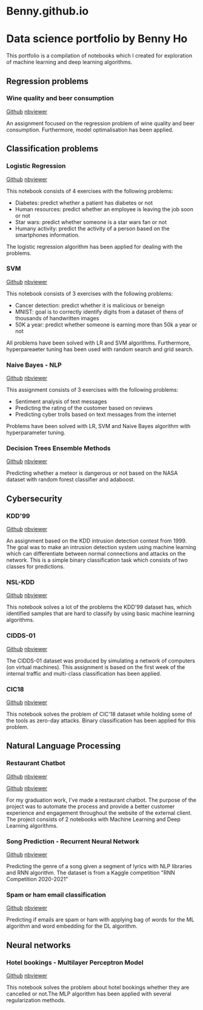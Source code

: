 # Benny.github.io

# Data science portfolio by Benny Ho

This portfolio is a compilation of notebooks which I created for exploration of machine learning and deep learning algorithms.

## Regression problems

### Wine quality and beer consumption

[Github](https://github.com/bennyho94/Benny.github.io/blob/main/Wine_quality_and_beer_consumption.ipynb)
[nbviewer](http://nbviewer.jupyter.org/github/bennyho94/Benny.github.io/blob/main/Wine_quality_and_beer_consumption.ipynb)

An assignment focused on the regression problem of wine quality and beer consumption. Furthermore, model optimalisation has been applied.

## Classification problems

### Logistic Regression

[Github](https://github.com/bennyho94/Benny.github.io/blob/main/Assignment_logistic_regression.ipynb)
[nbviewer](http://nbviewer.jupyter.org/github/bennyho94/Benny.github.io/blob/main/Assignment_logistic_regression.ipynb)

This notebook consists of 4 exercises with the following problems:
- Diabetes: predict whether a patient has diabetes or not
- Human resources: predict whether an employee is leaving the job soon or not
- Star wars: predict whether someone is a star wars fan or not
- Humany activity: predict the activity of a person based on the smartphones information.

The logistic regression algorithm has been applied for dealing with the problems.

### SVM

[Github](https://github.com/bennyho94/Benny.github.io/blob/main/Assignment_SVM.ipynb)
[nbviewer](http://nbviewer.jupyter.org/github/bennyho94/Benny.github.io/blob/main/Assignment_SVM.ipynb)

This notebook consists of 3 exercises with the following problems:
- Cancer detection: predict whether it is malicious or beneign
- MNIST: goal is to correctly identify digits from a dataset of thens of thousands of handwritten images
- 50K a year: predict whether someone is earning more than 50k a year or not

All problems have been solved with LR and SVM algorithms. Furthermore, hyperpareaeter tuning has been used with random search and grid search.

### Naive Bayes - NLP

[Github](https://github.com/bennyho94/Benny.github.io/blob/main/Assignment_Naives_Bayes.ipynb)
[nbviewer](http://nbviewer.jupyter.org/github/bennyho94/Benny.github.io/blob/main/Assignment_Naives_Bayes.ipynb)

This assignment consists of 3 exercises with the following problems:
- Sentiment analysis of text messages
- Predicting the rating of the customer based on reviews
- Predicting cyber trolls based on text messages from the internet

Problems have been solved with LR, SVM and Naive Bayes algorithm with hyperparameter tuning.

### Decision Trees Ensemble Methods

[Github](https://github.com/bennyho94/Benny.github.io/blob/main/Assignment_Decision_Trees_Ensemble_Methods.ipynb)
[nbviewer](http://nbviewer.jupyter.org/github/bennyho94/Benny.github.io/blob/main/Assignment_Decision_Trees_Ensemble_Methods.ipynb)

Predicting whether a meteor is dangerous or not based on the NASA dataset with random forest classifier and adaboost.

## Cybersecurity

### KDD'99

[Github](https://github.com/bennyho94/Benny.github.io/blob/main/Assignment_1_KDD99.ipynb)
[nbviewer](http://nbviewer.jupyter.org/github/bennyho94/Benny.github.io/blob/main/Assignment_1_KDD99.ipynb)

An assignment based on the KDD intrusion detection contest from 1999. The goal was to make an intrusion detection system using machine learning which can differentiate between normal connections and attacks on the network. This is a simple binary classification task which consists of two classes for predictions.

### NSL-KDD

[Github](https://github.com/bennyho94/Benny.github.io/blob/main/Assignment_2_NSL_KDD.ipynb)
[nbviewer](http://nbviewer.jupyter.org/github/bennyho94/Benny.github.io/blob/main/Assignment_2_NSL_KDD.ipynb)

This notebook solves a lot of the problems the KDD'99 dataset has, which identified samples that are hard to classify by using basic machine learning algorithms.

### CIDDS-01

[Github](https://github.com/bennyho94/Benny.github.io/blob/main/Assignment_3_CIDDS_01.ipynb)
[nbviewer](http://nbviewer.jupyter.org/github/bennyho94/Benny.github.io/blob/main/Assignment_3_CIDDS_01.ipynb)

The CIDDS-01 dataset was produced by simulating a network of computers (on virtual machines). This assignment is based on the first week of the internal traffic and multi-class classification has been applied.

### CIC18

[Github](https://github.com/bennyho94/Benny.github.io/blob/main/Assignment_4_CIC18.ipynb)
[nbviewer](http://nbviewer.jupyter.org/github/bennyho94/Benny.github.io/blob/main/Assignment_4_CIC18.ipynb)

This notebook solves the problem of CIC'18 dataset while holding some of the tools as zero-day attacks. Binary classification has been applied for this problem.

## Natural Language Processing

### Restaurant Chatbot

[Github](https://github.com/bennyho94/Benny.github.io/blob/main/chatbot_machine_learning_benny_ho.ipynb)
[nbviewer](http://nbviewer.jupyter.org/github/bennyho94/Benny.github.io/blob/main/chatbot_machine_learning_benny_ho.ipynb)

[Github](https://github.com/bennyho94/Benny.github.io/blob/main/chatbot_deep_learning_benny_ho.ipynb)
[nbviewer](http://nbviewer.jupyter.org/github/bennyho94/Benny.github.io/blob/main/chatbot_deep_learning_benny_ho.ipynb)

For my graduation work, I've made a restaurant chatbot. The purpose of the project was to automate the process and provide a better customer experience and engagement throughout the website of the external client. The project consists of 2 notebooks with Machine Learning and Deep Learning algorithms.

### Song Prediction - Recurrent Neural Network

[Github](https://github.com/bennyho94/Benny.github.io/blob/main/Song_segment.ipynb)
[nbviewer](http://nbviewer.jupyter.org/github/bennyho94/Benny.github.io/blob/main/Song_segment.ipynb)

Predicting the genre of a song given a segment of lyrics with NLP libraries and RNN algorithm. The dataset is from a Kaggle competition "RNN Competition 2020-2021"

### Spam or ham email classification

[Github](https://github.com/bennyho94/Benny.github.io/blob/main/Spam_or_ham_email_classification.ipynb)
[nbviewer](http://nbviewer.jupyter.org/github/bennyho94/Benny.github.io/blob/main/Spam_or_ham_email_classification.ipynb)

Predicting if emails are spam or ham with applying bag of words for the ML algorithm and word embedding for the DL algorithm.

## Neural networks

### Hotel bookings - Multilayer Perceptron Model

[Github](https://github.com/bennyho94/Benny.github.io/blob/main/Hotel_Bookings.ipynb)
[nbviewer](http://nbviewer.jupyter.org/github/bennyho94/Benny.github.io/blob/main/Hotel_Bookings.ipynb)

This notebook solves the problem about hotel bookings whether they are cancelled or not.The MLP algorithm has been applied with several regularization methods.
